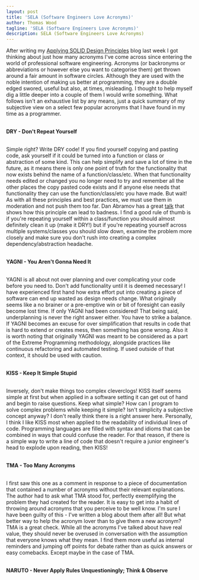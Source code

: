 ```yaml
---
layout: post
title: 'SELA (Software Engineers Love Acronyms)'
author: Thomas Wood
tagline: 'SELA (Software Engineers Love Acronyms)'
description: SELA (Software Engineers Love Acronyms)
---
```


<p align="left">
  After writing my <a href="https://helloimtw.me/pages/blogs/applyingsolidprinciples.html">Applying SOLID Design Principles</a> blog last week I got thinking about just how many acronyms I've come across since entering the world of professional software engineering. Acronyms (or backronyms or abbreviations or however else you want to  categorise them) get thrown around a fair amount in software circles. Although they are used with the noble intention of making us better at programming, they are a double edged swored, useful but also, at times, misleading. I thought to help myself dig a little deeper into a couple of them I would write something. What follows isn't an exhaustive list by any means, just a quick summary of my subjective view on a select few popular acronyms that I have found in my time as a programmer.<br/><br/>

<b>DRY - Don't Repeat Yourself</b><br/><br/>

Simple right? Write DRY code! If you find yourself copying and pasting code, ask yourself if it could be turned into a function or class or abstraction of some kind. This can help simplify and save a lot of time in the future, as it means there is only one point of truth for the functionality that now exists behind the name of a function/class/etc. When that functionality needs edited or changed you no longer need to try and remember all the other places the copy pasted code exists and if anyone else needs that functionality they can use the function/class/etc you have made. But wait! As with all these principles and best practices, we must use them in moderation and not push them too far. Dan Abramov has a great <a href="https://www.deconstructconf.com/2019/dan-abramov-the-wet-codebase">talk</a> that shows how this principle can lead to badness. I find a good rule of thumb is if you're repeating yourself within a class/function you should almost definitely clean it up (make it DRY!) but if you're repeating yourself across multiple systems/classes you should slow down, examine the problem more closely and make sure you don't rush into creating a complex dependency/abstraction headache.<br/><br/>

<b>YAGNI - You Aren't Gonna Need It</b><br/><br/>

YAGNI is all about not over planning and over complicating your code before you need to. Don't add functionality until it is deemed necessary! I have experienced first hand how extra effort put into creating a piece of software can end up wasted as design needs change. What originally seems like a no brainer or a pre-emptive win or bit of foresight can easily become lost time. If only YAGNI had been considered! That being said, underplanning is never the right answer either. You have to strike a balance. If YAGNI becomes an excuse for over simplification that results in code that is hard to extend or creates mess, then something has gone wrong. Also it is worth noting that originally YAGNI was meant to be considered as a part of the Extreme Programming methodology, alongside practices like continuous refactoring and automated testing. If used outside of that context, it should be used with caution.<br/><br/>   

<b>KISS - Keep It Simple Stupid</b><br/><br/>

Inversely, don't make things too complex cleverclogs! KISS itself seems simple at first but when applied in a software setting it can get out of hand and begin to raise questions. Keep what simple? How can I program to solve complex problems while keeping it simple? Isn't simplicity a subjective concept anyway? I don't really think there is a right answer here. Personally, I think I like KISS most when applied to the readability of individual lines of code. Programming languages are filled with syntax and idioms that can be combined in ways that could confuse the reader. For that reason, if there is a simple way to write a line of code that doesn't require a junior engineer's head to explode upon reading, then KISS!<br/><br/>

<b>TMA - Too Many Acronyms</b><br/><br/>

I first saw this one as a comment in response to a piece of documentation that contained a number of acronyms without their relevant explanations. The author had to ask what TMA stood for, perfectly exemplifying the problem they had created for the reader. It is easy to get into a habit of throwing around acronyms that you perceive to be well know. I'm sure I have been guilty of this - I've written a blog about them after all! But what better way to help the acronym lover than to give them a new acronym? TMA is a great check. While all the acronyms I've talked about have real value, they should never be overused in conversation with the assumption that everyone knows what they mean. I find them more useful as internal reminders and jumping off points for debate rather than as quick answers or easy comebacks. Except maybe in the case of TMA.<br/><br/>

<b>NARUTO - Never Apply Rules Unquestioningly; Think & Observe</b><br/><br/>


</p>
